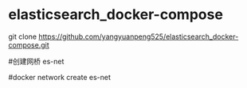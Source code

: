 # elasticsearch_docker-compose
>
git clone https://github.com/yangyuanpeng525/elasticsearch_docker-compose.git
>
#创建网桥 es-net
>
#docker network create es-net

